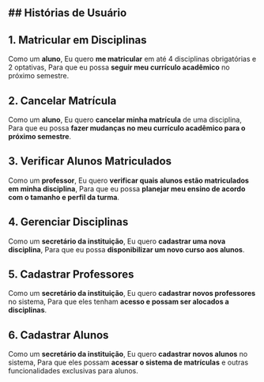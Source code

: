 ## ## Histórias de Usuário

## 1. Matricular em Disciplinas
Como um **aluno**,
Eu quero **me matricular** em até 4 disciplinas obrigatórias e 2 optativas,
Para que eu possa **seguir meu currículo acadêmico** no próximo semestre.

## 2. Cancelar Matrícula
Como um **aluno**,
Eu quero **cancelar minha matrícula** de uma disciplina,
Para que eu possa **fazer mudanças no meu currículo acadêmico para o próximo semestre**.

## 3. Verificar Alunos Matriculados
Como um **professor**,
Eu quero **verificar quais alunos estão matriculados em minha disciplina**,
Para que eu possa **planejar meu ensino de acordo com o tamanho e perfil da turma**.

## 4. Gerenciar Disciplinas
Como um **secretário da instituição**,
Eu quero **cadastrar uma nova disciplina**,
Para que eu possa **disponibilizar um novo curso aos alunos**.

## 5. Cadastrar Professores
Como um **secretário da instituição**,
Eu quero **cadastrar novos professores** no sistema,
Para que eles tenham **acesso e possam ser alocados a disciplinas**.

## 6. Cadastrar Alunos
Como um **secretário da instituição**,
Eu quero **cadastrar novos alunos** no sistema,
Para que eles possam **acessar o sistema de matrículas** e outras funcionalidades exclusivas para alunos.